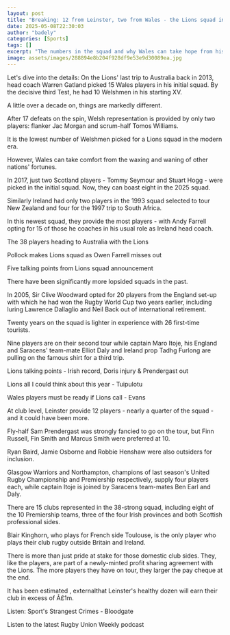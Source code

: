 ```yaml
---
layout: post
title: "Breaking: 12 from Leinster, two from Wales - the Lions squad in numbers"
date: 2025-05-08T22:30:03
author: "badely"
categories: [Sports]
tags: []
excerpt: "The numbers in the squad and why Wales can take hope from history as the Lions class of 2025 is revealed."
image: assets/images/288894e8b204f928df9e53e9d30089ea.jpg
---
```


Let's dive into the details: On the Lions' last trip to Australia back in 2013, head coach Warren Gatland picked 15 Wales players in his initial squad. By the decisive third Test, he had 10 Welshmen in his starting XV.

A little over a decade on, things are markedly different.

After 17 defeats on the spin, Welsh representation is provided by only two players: flanker Jac Morgan and scrum-half Tomos Williams.

It is the lowest number of Welshmen picked for a Lions squad in the modern era.

However, Wales can take comfort from the waxing and waning of other nations' fortunes.

In 2017, just two Scotland players - Tommy Seymour and Stuart Hogg - were picked in the initial squad. Now, they can boast eight in the 2025 squad.

Similarly Ireland had only two players in the 1993 squad selected to tour New Zealand and four for the 1997 trip to South Africa.

In this newest squad, they provide the most players - with Andy Farrell opting for 15 of those he coaches in his usual role as Ireland head coach.

The 38 players heading to Australia with the Lions

Pollock makes Lions squad as Owen Farrell misses out

Five talking points from Lions squad announcement

There have been significantly more lopsided squads in the past.

In 2005, Sir Clive Woodward opted for 20 players from the England set-up with which he had won the Rugby World Cup two years earlier, including luring Lawrence Dallaglio and Neil Back out of international retirement.

Twenty years on the squad is lighter in experience with 26 first-time tourists. 

Nine players are on their second tour while captain Maro Itoje, his England and Saracens' team-mate Elliot Daly and Ireland prop Tadhg Furlong are pulling on the famous shirt for a third trip.

Lions talking points - Irish record, Doris injury & Prendergast out

Lions all I could think about this year - Tuipulotu

Wales players must be ready if Lions call - Evans

At club level, Leinster provide 12 players - nearly a quarter of the squad - and it could have been more.

Fly-half Sam Prendergast was strongly fancied to go on the tour, but Finn Russell, Fin Smith and Marcus Smith were preferred at 10.

Ryan Baird, Jamie Osborne and Robbie Henshaw were also outsiders for inclusion.

Glasgow Warriors and Northampton, champions of last season's United Rugby Championship and Premiership respectively, supply four players each, while captain Itoje is joined by Saracens team-mates Ben Earl and Daly.

There are 15 clubs represented in the 38-strong squad, including eight of the 10 Premiership teams, three of the four Irish provinces and both Scottish professional sides.

Blair Kinghorn, who plays for French side Toulouse, is the only player who plays their club rugby outside Britain and Ireland.

There is more than just pride at stake for those domestic club sides. They, like the players, are part of a newly-minted profit sharing agreement with the Lions. The more players they have on tour, they larger the pay cheque at the end.

It has been estimated , externalthat Leinster's healthy dozen will earn their club in excess of Â£1m.

Listen: Sport's Strangest Crimes - Bloodgate

Listen to the latest Rugby Union Weekly podcast

